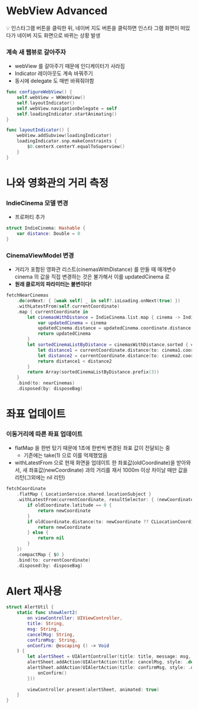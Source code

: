 # WebView Advanced

<aside>
💡 인스타그램 버튼을 클릭한 뒤, 네이버 지도 버튼을 클릭하면 인스타 그램 화면이 떠있다가 네이버 지도 화면으로 바뀌는 상황 발생

</aside>

### 계속 새 웹뷰로 갈아주자

- webView 를 갈아주기 때문에 인디케이터가 사라짐
- Indicator 레이아웃도 계속 바꿔주기
- 동시에 delegate 도 매번 바꿔줘야함

```swift
func configureWebView() {
    self.webView = WKWebView()
    self.layoutIndicator()
    self.webView.navigationDelegate = self
    self.loadingIndicator.startAnimating()
}

func layoutIndicator() {
    webView.addSubview(loadingIndicator)
    loadingIndicator.snp.makeConstraints {
        $0.centerX.centerY.equalToSuperview()
    }
}
```

# 나와 영화관의 거리 측정

### IndieCinema 모델 변경

- 프로퍼티 추가

```swift
struct IndieCinema: Hashable {
    var distance: Double = 0
}
```

### CinemaViewModel 변경

- 거리가 포함된 영화관 리스트(cinemasWithDistance) 를 만들 때 매개변수 cinema 의 값을 직접 변경하는 것은 불가해서 이를 updatedCinema 로
- **원래 클로저의 파라미터는 불변이다!**

```swift
fetchNearCinemas
    .do(onNext: { [weak self] _ in self?.isLoading.onNext(true) })
    .withLatestFrom(self.currentCoordinate)
    .map { currentCoordinate in
        let cinemasWithDistance = IndieCinema.list.map { cinema -> IndieCinema in
            var updatedCinema = cinema
            updatedCinema.distance = updatedCinema.coordinate.distance(to: currentCoordinate)
            return updatedCinema
        }
        let sortedCinemaListByDistance = cinemasWithDistance.sorted { cinema1, cinema2 in
            let distance1 = currentCoordinate.distance(to: cinema1.coordinate)
            let distance2 = currentCoordinate.distance(to: cinema2.coordinate)
            return distance1 < distance2
        }
        return Array(sortedCinemaListByDistance.prefix(3))
    }
    .bind(to: nearCinemas)
    .disposed(by: disposeBag)
```

# 좌표 업데이트

### 이동거리에 따른 좌표 업데이트

- flatMap 을 한번 탔기 때문에 1초에 한번씩 변경된 좌표 값이 전달되는 중
    - 기존에는 take(1) 으로 이를 억제했었음
- withLatestFrom 으로 현재 화면을 업데이트 한 좌표값(oldCoordinate)을 받아와서, 새 좌표값(newCoordinate) 과의 거리를 재서 1000m 이상 차이날 때만 값을 리턴(그외에는 nil 리턴)

```swift
fetchCoordinate
    .flatMap { LocationService.shared.locationSubject }
    .withLatestFrom(currentCoordinate, resultSelector: { (newCoordinate, oldCoordinate) -> CLLocationCoordinate2D? in
        if oldCoordinate.latitude == 0 {
            return newCoordinate
        }
        if oldCoordinate.distance(to: newCoordinate ?? CLLocationCoordinate2D(latitude: 0, longitude: 0)) > 1000 {
            return newCoordinate
        } else {
            return nil
        }
    })
    .compactMap { $0 }
    .bind(to: currentCoordinate)
    .disposed(by: disposeBag)
```

# Alert 재사용

```swift
struct AlertUtil {
    static func showAlert2(
        on viewController: UIViewController,
        title: String,
        msg: String,
        cancelMsg: String,
        confirmMsg: String,
        onConfirm: @escaping () -> Void
    ) {
        let alertSheet = UIAlertController(title: title, message: msg, preferredStyle: .alert)
        alertSheet.addAction(UIAlertAction(title: cancelMsg, style: .default))
        alertSheet.addAction(UIAlertAction(title: confirmMsg, style: .destructive, handler: { _ in
            onConfirm()
        }))
        
        viewController.present(alertSheet, animated: true)
    }
}
```

